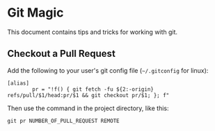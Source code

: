 # Git Magic

This document contains tips and tricks for working with git.

## Checkout a Pull Request

Add the following to your user's git config file (`~/.gitconfig` for linux):
```
[alias]
        pr = "!f() { git fetch -fu ${2:-origin} refs/pull/$1/head:pr/$1 && git checkout pr/$1; }; f"
```
Then use the command in the project directory, like this:
```
git pr NUMBER_OF_PULL_REQUEST REMOTE
```

